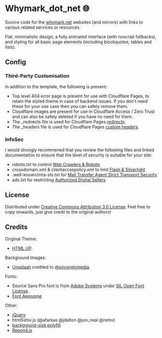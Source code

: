 # Whymark_dot_net :globe_with_meridians:
Source code for the [whymark.net](https://whymark.net/) websites (and mirrors) with links to various related services or resources.

Flat, minimalistic design, a fully animated interface (with noscript fallbacks), and styling for all basic page elements (including blockquotes, tables and lists).

## Config
### Third-Party Customisation
In addition to the template, the following is present:
- Top level 404 error page is present for use with Cloudflare Pages, to retain the styled theme in case of backend issues. If you don't need these for your use case then you can safely remove them.
- Cloudflare images are present for use in Cloudflare Access / Zero Trust and can also be safely deleted if you have no need for them.
- The _redirects file is used for Cloudflare Pages [redirects](https://developers.cloudflare.com/pages/platform/redirects/).
- The _headers file is used for Cloudflare Pages [custom headers](https://developers.cloudflare.com/pages/platform/headers/).


### InfoSec
I would strongly recommened that you review the following files and linked documentation to ensure that the level of security is suitable for your site:
- robots.txt to control [Web Crawlers & Robots](https://en.wikipedia.org/wiki/Robots_exclusion_standard)
- crossdomain.xml & clientaccespolicy.xml to limit [Flash & Silverlight](https://en.wikipedia.org/wiki/Cross-site_request_forgery)
- .well-known/mta-sts.txt for [Mail Transfer Agent Strict Transport Security](https://www.ncsc.gov.uk/collection/email-security-and-anti-spoofing/using-mta-sts-to-protect-the-privacy-of-your-emails)
- ads.txt for restricting [Authorized Digital Sellers](https://iabtechlab.com/ads-txt/)

## License
Distributed under [Creative Commons Attribution 3.0 License](https://creativecommons.org/licenses/by/3.0/). Feel free to copy onwards, just give credit to the original authors!

## Credits
Original Theme:  
- [HTML UP](https://html5up.net/astral).

Background Images:  
- [Unsplash](https://unsplash.com/photos/gPnHi8AmO5k) credited to [@sincerelymedia](https://unsplash.com/@sincerelymedia).

Fonts:
- Source Sans Pro font is from [Adobe Systems](https://www.adobe.com/) under [SIL Open Font License](https://scripts.sil.org/cms/scripts/page.php?site_id=nrsi&id=OFL).
- [Font Awesome](https://github.com/FortAwesome/Font-Awesome)

Other:  
- [jQuery](jquery.com)
- html5shiv.js (@afarkas @jdalton @jon_neal @remv)
- [background-size polyfill](https://github.com/louisremi/background-size-polyfill)
- [Repond.js](https://github.com/scottjehl/Respond)
